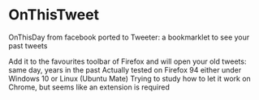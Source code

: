 # OnThisTweet
OnThisDay from facebook ported to Tweeter: a bookmarklet to see your past tweets

Add it to the favourites toolbar of Firefox and will open your old tweets: same day, years in the past
Actually tested on Firefox 94 either under Windows 10 or Linux (Ubuntu Mate)
Trying to study how to let it work on Chrome, but seems like an extension is required
